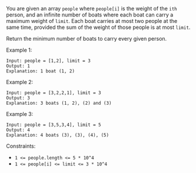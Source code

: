 You are given an array `people` where `people[i]` is the weight of the `ith` person, and an infinite number of boats where each boat can carry a maximum weight of `limit`. Each boat carries at most two people at the same time, provided the sum of the weight of those people is at most `limit`.

Return the minimum number of boats to carry every given person.

Example 1:

```
Input: people = [1,2], limit = 3
Output: 1
Explanation: 1 boat (1, 2)
```

Example 2:

```
Input: people = [3,2,2,1], limit = 3
Output: 3
Explanation: 3 boats (1, 2), (2) and (3)
```

Example 3:

```
Input: people = [3,5,3,4], limit = 5
Output: 4
Explanation: 4 boats (3), (3), (4), (5)
```

Constraints:

- `1 <= people.length <= 5 * 10^4`
- `1 <= people[i] <= limit <= 3 * 10^4`
